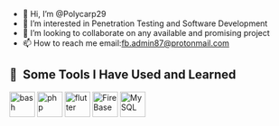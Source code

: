 
- 👋 Hi, I’m @Polycarp29
- 👀 I’m interested in Penetration Testing and Software Development 
- 💞️ I’m looking to collaborate on any available and promising project 
- 📫 How to reach me  email:fb.admin87@protonmail.com

<h2> 🚀 &nbsp;Some Tools I Have Used and Learned</h2>
<p align="left">
<img src="https://cdn.jsdelivr.net/gh/devicons/devicon/icons/bash/bash-original.svg" alt="bash" width="45" height="45"/>
<img src="https://cdn.jsdelivr.net/gh/devicons/devicon/icons/php/php-original.svg" alt="php" width="45" height="45"/>
<img src="https://cdn3.iconfinder.com/data/icons/logos-and-brands-adobe/512/267_Python-512.png" alt="flutter" width= "45" height="45">
<img src="https://cdn4.iconfinder.com/data/icons/google-i-o-2016/512/google_firebase-512.png" alt="FireBase" width= "45" height="45">
<img src="https://cdn4.iconfinder.com/data/icons/logos-3/181/MySQL-512.png" alt="MySQL" width= "45" height="45">
</p>
<!---
Polycarp29/Polycarp29 is a ✨ special ✨ repository because its `README.md` (this file) appears on your GitHub profile.
You can click the Preview link to take a look at your changes.
--->
